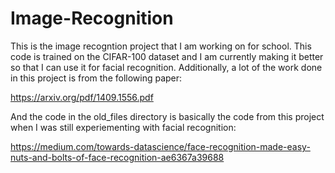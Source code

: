 # Image-Recognition
This is the image recogntion project that I am working on for school. This code is trained on the CIFAR-100 dataset and I am currently making it better so that I can use it for facial recognition. Additionally, a lot of the work done in this project is from the following paper: 

https://arxiv.org/pdf/1409.1556.pdf

And the code in the old_files directory is basically the code from this project when I was still experiementing with facial recognition: 

https://medium.com/towards-datascience/face-recognition-made-easy-nuts-and-bolts-of-face-recognition-ae6367a39688
